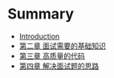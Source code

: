# Summary

- [Introduction](README.md)
- [第二章  面试需要的基础知识](chapter2.md)
- [第三章  高质量的代码](chapter3.md)
- [第四章  解决面试题的思路](chapter4.md)
